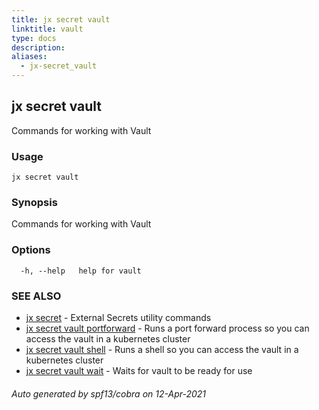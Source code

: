 ```yaml
---
title: jx secret vault
linktitle: vault
type: docs
description: 
aliases:
  - jx-secret_vault
---
```


## jx secret vault

Commands for working with Vault

### Usage

```
jx secret vault
```

### Synopsis

Commands for working with Vault

### Options

```
  -h, --help   help for vault
```

### SEE ALSO

* [jx secret](..)	 - External Secrets utility commands
* [jx secret vault portforward](jx-secret_vault_portforward)	 - Runs a port forward process so you can access the vault in a kubernetes cluster
* [jx secret vault shell](jx-secret_vault_shell)	 - Runs a shell so you can access the vault in a kubernetes cluster
* [jx secret vault wait](jx-secret_vault_wait)	 - Waits for vault to be ready for use

###### Auto generated by spf13/cobra on 12-Apr-2021
